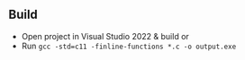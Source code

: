 ## Build
- Open project in Visual Studio 2022 & build
or
- Run `gcc -std=c11 -finline-functions *.c -o output.exe`